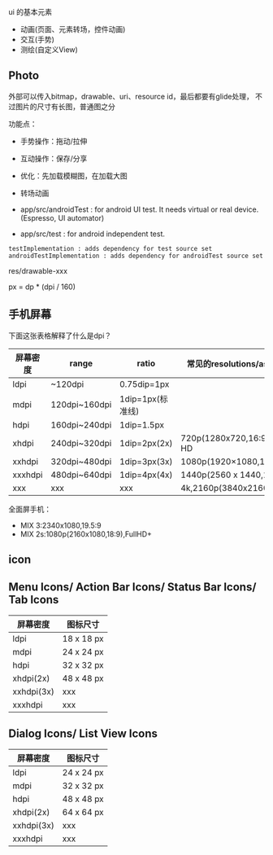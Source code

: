 ui 的基本元素
- 动画(页面、元素转场，控件动画)
- 交互(手势)
- 测绘(自定义View)





## Photo

外部可以传入bitmap，drawable、uri、resource id，最后都要有glide处理， 不过图片的尺寸有长图，普通图之分

功能点：
- 手势操作：拖动/拉伸
- 互动操作：保存/分享
- 优化：先加载模糊图，在加载大图
- 转场动画


- app/src/androidTest : for android UI test. It needs virtual or real device. (Espresso, UI automator)
- app/src/test : for android independent test.
```
testImplementation : adds dependency for test source set
androidTestImplementation : adds dependency for androidTest source set
```

res/drawable-xxx

px = dp * (dpi / 160)

## 手机屏幕
下面这张表格解释了什么是dpi？

屏幕密度|range| ratio| 常见的resolutions/aspect ratio
---|---|---|---
ldpi    |      ~120dpi   | 0.75dip=1px |
mdpi	|120dpi~160dpi  | 1dip=1px(标准线)    |
hdpi	| 160dpi~240dpi |  1dip=1.5px |
xhdpi	| 240dpi~320dpi | 1dip=2px(2x)    | 720p(1280x720,16:9),standard HD
xxhdpi	| 320dpi~480dpi | 1dip=3px(3x)    | 1080p(1920×1080,16:9),full HD
xxxhdpi	| 480dpi~640dpi |  1dip=4px(4x)   |1440p(2560 x 1440,16:9)
                          xxx|xxx|xxx|4k,2160p(3840x2160,16∶9),UHD

全面屏手机：
- MIX 3:2340x1080,19.5:9
- MIX 2s:1080p(2160x1080,18:9),FullHD+

## icon

## Menu Icons/ Action Bar Icons/ Status Bar Icons/ Tab Icons

屏幕密度|图标尺寸
---|---
  ldpi   |18 x 18 px
mdpi|24 x 24 px
hdpi |	32 x 32 px
 xhdpi(2x)|	48 x 48 px
xxhdpi(3x) |xxx
xxxhdpi	|xxx

## Dialog Icons/ List View Icons

屏幕密度|图标尺寸
---|---
ldpi|24 x 24 px
mdpi |	32 x 32 px
hdpi |	48 x 48 px
xhdpi(2x) |	64 x 64 px
xxhdpi(3x) |xxx
xxxhdpi	|xxx